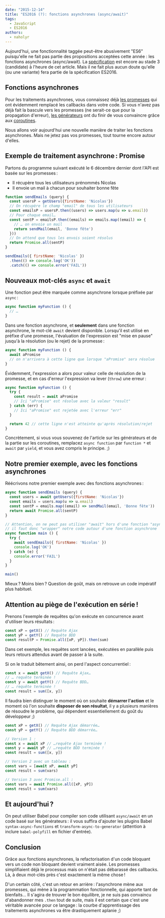 ```yaml
---
date: "2015-12-14"
title: "ES2016 (?): fonctions asynchrones (async/await)"
tags:
  - JavaScript
  - ES2016
authors:
  - naholyr
---
```


Aujourd'hui, une fonctionnalité taggée peut-être abusivement "ES6" puisqu'elle ne
fait pas partie des propositions acceptées cette année : les fonctions asynchrones (async/await).
La [spécification](https://tc39.github.io/ecmascript-asyncawait/) est encore au
stade 3 (candidate) à l'heure de cet article. Mais il ne fait plus aucun doute
qu'elle (ou une variante) fera partie de la spécification ES2016.

## Fonctions asynchrones

Pour les traitements asynchrones, vous connaissez déjà
[les promesses](/fr/articles/js/es2015/promises/) qui ont
évidemment remplacé les callbacks dans votre code. Si vous n'avez pas déjà fait
la bascule vers les promesses (ne serait-ce que pour la propagation d'erreur),
[les générateurs](/fr/articles/js/es2015/generators/) ont
du finir de vous convaincre grâce aux [coroutines](/fr/articles/js/es2015/generators/#use-case-co-routines).

Nous allons voir aujourd'hui une nouvelle manière de traiter les fonctions
asynchrones. Mais ne jetez pas vos promesses, tout tourne encore autour d'elles.

## Exemple de traitement asynchrone : Promise

Partons du programme suivant exécuté le
6 décembre dernier dont l'API est basée sur les promesses :

* Il récupère tous les utilisateurs prénommés Nicolas
* Il envoie un mail à chacun pour souhaiter bonne fête

```js
function sendEmails (query) {
  const usersP = getUsers({firstName: 'Nicolas'})
  // On récupère le champ "email" de tous les utilisateurs
  const emailsP = usersP.then((users) => users.map(u => u.email))
  // Pour chaque email…
  const sentP = emailsP.then((emails) => emails.map((email) => {
    // … on envoie un mail
    return sendMail(email, 'Bonne fête')
  }))
  // On attend que tous les envois soient résolus
  return Promise.all(sentP)
}

sendEmails({ firstName: 'Nicolas' })
  .then(() => console.log('OK'))
  .catch(() => console.error('FAIL'))
```

## Nouveaux mot-clés ``async`` et ``await``

Une fonction peut être marquée comme asynchrone lorsque préfixée par ``async`` :

```js
async function myFunction () {
  // …
}
```

Dans une fonction asynchrone, et **seulement** dans une fonction asynchrone, le
mot-clé ``await`` devient disponible. Lorsqu'il est utilisé en préfixe d'une
promesse, l'évaluation de l'expression est "mise en pause" jusqu'à la résolution
(ou le rejet) de la promesse :

```js
async function myFunction () {
  await aPromise
  // on n'arrivera à cette ligne que lorsque "aPromise" sera résolue
}
```

Évidemment, l'expression a alors pour valeur celle de résolution de la
promesse, et en cas d'erreur l'expression va lever (``throw``) une erreur :

```js
async function myFunction () {
  try {
    const result = await aPromise
    // Ici "aPromise" est résolue avec la valeur "result"
  } catch (err) {
    // Ici "aPromise" est rejetée avec l'erreur "err"
  }

  return 42 // cette ligne n'est atteinte qu'après résolution/rejet
}
```

Concrètement, si vous vous souvenez de l'article sur les générateurs et de la
partie sur les coroutines, remplacez ``async function`` par ``function *`` et
``await`` par ``yield``, et vous avez compris le principe. ;)

## Notre premier exemple, avec les fonctions asynchrones

Réécrivons notre premier exemple avec des fonctions asynchrones :

```js
async function sendEmails (query) {
  const users = await getUsers({firstName: 'Nicolas'})
  const emails = users.map(u => u.email)
  const sentP = emails.map((email) => sendMail(email, 'Bonne fête'))
  return await Promise.all(sentP)
}

// Attention, on ne peut pas utiliser "await" hors d'une fonction "async"
// il faut donc "wrapper" notre code autour d'une fonction asynchrone
async function main () {
  try {
    await sendEmails({ firstName: 'Nicolas' })
    console.log('OK')
  } catch (e) {
    console.error('FAIL')
  }
}

main()
```

Mieux ? Moins bien ? Question de goût, mais on retrouve un code impératif plus
habituel.

## Attention au piège de l'exécution en série !

Prenons l'exemple de requêtes qu'on exécute en concurrence avant d'utiliser
leurs résultats :

```js
const xP = getX() // Requête Ajax
const yP = getY() // Requête BDD
const resultP = Promise.all([xP, yP]).then(sum)
```

Dans cet exemple, les requêtes sont lancées, exécutées en parallèle puis leurs
retours attendus avant de passer à la suite.

Si on le traduit bêtement ainsi, on perd l'aspect concurrentiel :

```js
const x = await getX() // Requête Ajax…
// … requête terminée !
const y = await getY() // Requête BDD…
// … requête terminée !
const result = sum([x, y])
```

Il faudra bien distinguer le moment où on souhaite **démarrer l'action** et le
moment où l'on souhaite **disposer de son résultat**, il y a plusieurs manières
de résoudre le problème, qui dépendent essentiellement du goût du développeur ;)

```js
const xP = getX() // Requête Ajax démarrée…
const yP = getY() // Requête BDD démarrée…

// Version 1 :
const x = await xP // …requête Ajax terminée !
const y = await yP // …requête BDD terminée !
const result = sum([x, y])

// Version 2 avec un tableau :
const vars = [await xP, await yP]
const result = sum(vars)

// Version 3 avec Promise.all :
const vars = await Promise.all([xP, yP])
const result = sum(vars)
```

## Et aujourd'hui ?

On peut utiliser Babel pour compiler son code utilisant ``async/await`` en un
code basé sur les générateurs : il vous suffira d'ajouter les plugins Babel
``syntax-async-functions`` et ``transform-async-to-generator`` (attention à
inclure ``babel-polyfill`` en fichier d'entrée).

## Conclusion

Grâce aux fonctions asynchrones, la refactorisation d'un code bloquant vers un
code non bloquant devient vraiment aisée. Les promesses simplifiaient déjà le
processus mais on n'était pas débarassé des callbacks. Là, à deux mot-clés près
c'est exactement la même chose !

D'un certain côté, c'est un retour en arrière : l'asynchrone mène aux promesses,
qui mène à la programmation fonctionnelle, qui apporte tant de bienfaits… Il
s'agira de trouver le bon équilibre, je ne suis pas convaincu d'abandonner mes
``.then`` tout de suite, mais il est certain que c'est une véritable avancée
pour ce langage : la courbe d'apprentissage des traitements asynchrones va être
drastiquement aplanie ;)
